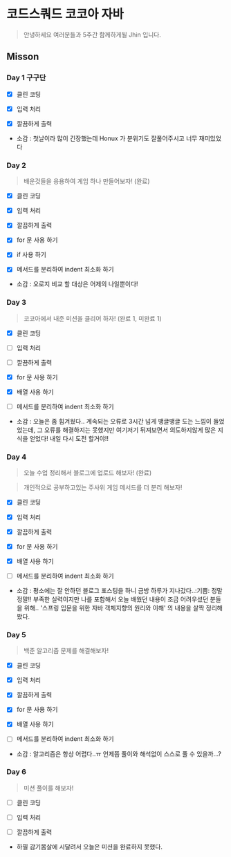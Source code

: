 # 코드스쿼드 코코아 자바
> 안녕하세요 여러분들과 5주간 함께하게될 Jhin 입니다.
## Misson
### Day 1 구구단
- [x] 클린 코딩
- [x] 입력 처리
- [x] 깔끔하게 출력


- 소감 : 첫날이라 많이 긴장했는데 Honux 가 분위기도 잘풀어주시고 너무 재미있었다

### Day 2
>배운것들을 응용하여 게임 하나 만들어보자! (완료)
- [x] 클린 코딩
- [x] 입력 처리
- [x] 깔끔하게 출력
- [x] for 문 사용 하기
- [x] if 사용 하기
- [x] 메서드를 분리하여 indent 최소화 하기


- 소감 : 오로지 비교 할 대상은 어제의 나일뿐이다!


### Day 3
>코코아에서 내준 미션을 클리어 하자! (완료 1, 미완료 1)
- [x] 클린 코딩
- [ ] 입력 처리
- [ ] 깔끔하게 출력
- [x] for 문 사용 하기
- [x] 배열 사용 하기
- [ ] 메서드를 분리하여 indent 최소화 하기


- 소감 : 오늘은 좀 힘겨웠다.. 계속되는 오류로 3시간 넘게 뱅글뱅글 도는 느낌이 들었었는데, 그 오류를 해결하지는 못했지만 여기저기 뒤져보면서 의도하지않게 많은 지식을 얻었다! 내일 다시 도전 할거야!!


### Day 4
>오늘 수업 정리해서 블로그에 업로드 해보자! (완료)

>개인적으로 공부하고있는 주사위 게임 메서드를 더 분리 해보자!
- [x] 클린 코딩
- [x] 입력 처리
- [x] 깔끔하게 출력
- [x] for 문 사용 하기
- [x] 배열 사용 하기
- [ ] 메서드를 분리하여 indent 최소화 하기


- 소감 : 평소에는 잘 안하던 블로그 포스팅을 하니 금방 하루가 지나갔다..:기쁨: 정말 정말!! 부족한 실력이지만 나를 포함해서 오늘 배웠던 내용이 조금 어려우셨던 분들을 위해.. '스프링 입문을 위한 자바 객체지향의 원리와 이해' 의 내용을 살짝 정리해봤다.


### Day 5
>백준 알고리즘 문제를 해결해보자!
- [x] 클린 코딩
- [x] 입력 처리
- [x] 깔끔하게 출력
- [x] for 문 사용 하기
- [x] 배열 사용 하기
- [ ] 메서드를 분리하여 indent 최소화 하기


- 소감 : 알고리즘은 항상 어렵다..ㅠ 언제쯤 풀이와 해석없이 스스로 풀 수 있을까...?


### Day 6
>미션 풀이를 해보자!
- [ ] 클린 코딩
- [ ] 입력 처리
- [ ] 깔끔하게 출력


- 하필 감기몸살에 시달려서 오늘은 미션을 완료하지 못했다. 

